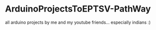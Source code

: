 # ArduinoProjectsToEPTSV-PathWay
all arduino projects by me and my youtube friends... especially indians :)


